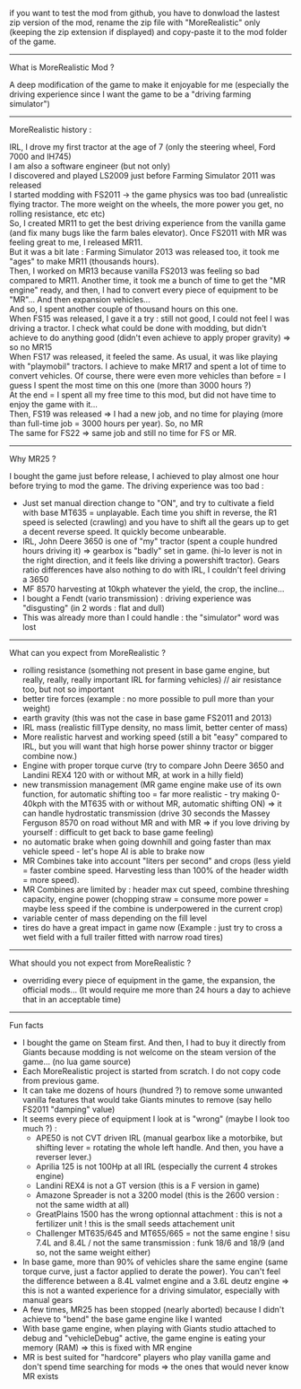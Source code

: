 if you want to test the mod from github, you have to donwload the lastest zip version of the mod, rename the zip file with "MoreRealistic" only (keeping the zip extension if displayed) and copy-paste it to the mod folder of the game.

---------------------------------------------
What is MoreRealistic Mod ?

A deep modification of the game to make it enjoyable for me (especially the driving experience since I want the game to be a "driving farming simulator") 

---------------------------------------------
MoreRealistic history :

IRL, I drove my first tractor at the age of 7 (only the steering wheel, Ford 7000 and IH745)  
I am also a software engineer (but not only)  
I discovered and played LS2009 just before Farming Simulator 2011 was released  
I started modding with FS2011 -> the game physics was too bad (unrealistic flying tractor. The more weight on the wheels, the more power you get, no rolling resistance, etc etc)  
So, I created MR11 to get the best driving experience from the vanilla game (and fix many bugs like the farm bales elevator). Once FS2011 with MR was feeling great to me, I released MR11.  
But it was a bit late : Farming Simulator 2013 was released too, it took me "ages" to make MR11 (thousands hours).  
Then, I worked on MR13 because vanilla FS2013 was feeling so bad compared to MR11. Another time, it took me a bunch of time to get the "MR engine" ready, and then, I had to convert every piece of equipment to be "MR"... And then expansion vehicles...  
And so, I spent another couple of thousand hours on this one.  
When FS15 was released, I gave it a try : still not good, I could not feel I was driving a tractor. I check what could be done with modding, but didn't achieve to do anything good (didn't even achieve to apply proper gravity) => so no MR15  
When FS17 was released, it feeled the same. As usual, it was like playing with "playmobil" tractors. I achieve to make MR17 and spent a lot of time to convert vehicles. Of course, there were even more vehicles than before = I guess I spent the most time on this one (more than 3000 hours ?)  
At the end = I spent all my free time to this mod, but did not have time to enjoy the game with it...  
Then, FS19 was released => I had a new job, and no time for playing (more than full-time job = 3000 hours per year). So, no MR  
The same for FS22 => same job and still no time for FS or MR.  

---------------------------------------------
Why MR25 ?

I bought the game just before release, I achieved to play almost one hour before trying to mod the game.
The driving experience was too bad :
* Just set manual direction change to "ON", and try to cultivate a field with base MT635 = unplayable. Each time you shift in reverse, the R1 speed is selected (crawling) and you have to shift all the gears up to get a decent reverse speed. It quickly become unbearable.
* IRL, John Deere 3650 is one of "my" tractor (spent a couple hundred hours driving it) => gearbox is "badly" set in game. (hi-lo lever is not in the right direction, and it feels like driving a powershift tractor). Gears ratio differences have also nothing to do with IRL, I couldn't feel driving a 3650
* MF 8570 harvesting at 10kph whatever the yield, the crop, the incline...
* I bought a Fendt (vario transmission) : driving experience was "disgusting" (in 2 words : flat and dull)
* This was already more than I could handle : the "simulator" word was lost

---------------------------------------------
What can you expect from MoreRealistic ?

* rolling resistance (something not present in base game engine, but really, really, really important IRL for farming vehicles) // air resistance too, but not so important
* better tire forces (example : no more possible to pull more than your weight)
* earth gravity (this was not the case in base game FS2011 and 2013)
* IRL mass (realistic fillType density, no mass limit, better center of mass)
* More realistic harvest and working speed (still a bit "easy" compared to IRL, but you will want that high horse power shinny tractor or bigger combine now.)
* Engine with proper torque curve (try to compare John Deere 3650 and Landini REX4 120 with or without MR, at work in a hilly field)
* new transmission management (MR game engine make use of its own function, for automatic shifting too = far more realistic - try making 0-40kph with the MT635 with or without MR, automatic shifting ON) => it can handle hydrostatic transmission (drive 30 seconds the Massey Ferguson 8570 on road without MR and with MR => if you love driving by yourself : difficult to get back to base game feeling)
* no automatic brake when going downhill and going faster than max vehicle speed - let's hope AI is able to brake now
* MR Combines take into account "liters per second" and crops (less yield = faster combine speed. Harvesting less than 100% of the header width = more speed).
* MR Combines are limited by : header max cut speed, combine threshing capacity, engine power (chopping straw = consume more power = maybe less speed if the combine is underpowered in the current crop)
* variable center of mass depending on the fill level
* tires do have a great impact in game now (Example : just try to cross a wet field with a full trailer fitted with narrow road tires)

---------------------------------------------
What should you not expect from MoreRealistic ?

* overriding every piece of equipment in the game, the expansion, the official mods... (It would require me more than 24 hours a day to achieve that in an acceptable time)


---------------------------------------------
Fun facts
* I bought the game on Steam first. And then, I had to buy it directly from Giants because modding is not welcome on the steam version of the game... (no lua game source)
* Each MoreRealistic project is started from scratch. I do not copy code from previous game.
* It can take me dozens of hours (hundred ?) to remove some unwanted vanilla features that would take Giants minutes to remove (say hello FS2011 "damping" value)
* It seems every piece of equipment I look at is "wrong" (maybe I look too much ?) :
  * APE50 is not CVT driven IRL (manual gearbox like a motorbike, but shifting lever = rotating the whole left handle. And then, you have a reverser lever.)
  * Aprilia 125 is not 100Hp at all IRL (especially the current 4 strokes engine)
  * Landini REX4 is not a GT version (this is a F version in game)
  * Amazone Spreader is not a 3200 model (this is the 2600 version : not the same width at all)
  * GreatPlains 1500 has the wrong optionnal attachment : this is not a fertilizer unit ! this is the small seeds attachement unit
  * Challenger MT635/645 and MT655/665 = not the same engine ! sisu 7.4L and 8.4L / not the same transmission : funk 18/6 and 18/9 (and so, not the same weight either)
* In base game, more than 90% of vehicles share the same engine (same torque curve, just a factor applied to derate the power). You can't feel the difference between a 8.4L valmet engine and a 3.6L deutz engine => this is not a wanted experience for a driving simulator, especially with manual gears
* A few times, MR25 has been stopped (nearly aborted) because I didn't achieve to "bend" the base game engine like I wanted
* With base game engine, when playing with Giants studio attached to debug and "vehicleDebug" active, the game engine is eating your memory (RAM) => this is fixed with MR engine
* MR is best suited for "hardcore" players who play vanilla game and don't spend time searching for mods => the ones that would never know MR exists
